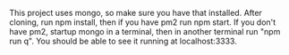 This project uses mongo, so make sure you have that installed. After cloning, run npm install, then if you have pm2 run npm start. If you don't have pm2, startup mongo in a terminal, then in another terminal run "npm run q". You should be able to see it running at localhost:3333.